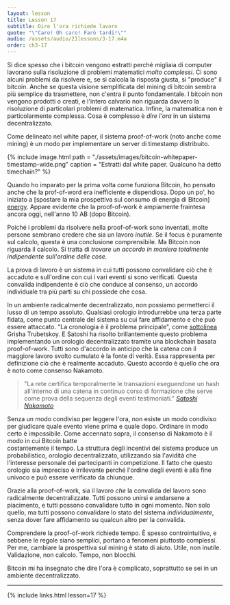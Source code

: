 ```yaml
---
layout: lesson
title: Lesson 17
subtitle: Dire l'ora richiede lavoro
quote: "\"Caro! Oh caro! Farò tardi!\""
audio: /assets/audio/21lessons/3-17.m4a
order: ch3-17
---
```


Si dice spesso che i bitcoin vengono estratti perché migliaia di computer
lavorano sulla risoluzione di problemi matematici *molto complessi*. Ci sono
alcuni problemi da risolvere e, se si calcola la risposta giusta, si "produce" 
il bitcoin. Anche se questa visione semplificata del mining di bitcoin sembra più 
semplice da trasmettere, non c'entra il punto fondamentale.
I bitcoin non vengono prodotti o creati, e l'intero calvario non riguarda davvero 
la risoluzione di particolari problemi di matematica. 
Infine, la matematica non è particolarmente complessa. Cosa è
complesso è *dire l'ora* in un sistema decentralizzato.

Come delineato nel white paper, il sistema proof-of-work (noto anche come mining) è
un modo per implementare un server di timestamp distribuito.

{% include image.html path = "./assets/images/bitcoin-whitepaper-timestamp-wide.png" caption = "Estratti dal white paper. Qualcuno ha detto timechain?" %}

Quando ho imparato per la prima volta come funziona Bitcoin, ho pensato 
anche che la prof-of-word era inefficiente e dispendiosa. Dopo un po', 
ho iniziato a [spostare la mia
prospettiva sul consumo di energia di Bitcoin] [energy]. 
Appare evidente che la proof-of-work è ampiamente fraintesa ancora oggi, 
nell'anno 10 AB (dopo Bitcoin).

Poiché i problemi da risolvere nella proof-of-work sono inventati, molte
persone sembrano credere che sia un lavoro *inutile*. Se il focus è puramente
sul calcolo, questa è una conclusione comprensibile. Ma Bitcoin
non riguarda il calcolo. Si tratta di *trovare un accordo in maniera 
totalmente indipendente sull'ordine delle cose.*

La prova di lavoro è un sistema in cui tutti possono convalidare ciò che è accaduto
e sull'ordine con cui i vari eventi si sono verificati. Questa convalida 
indipendente è ciò che conduce al consenso, un accordo individuale tra più 
parti su chi possiede che cosa.

In un ambiente radicalmente decentralizzato, non possiamo permetterci il lusso di un
tempo assoluto. Qualsiasi orologio introdurrebbe una terza parte fidata, come 
punto centrale del sistema su cui fare affidamento e che può essere
attaccato. "La cronologia è il problema principale", come [sottolinea][points out] Grisha Trubetskoy. 
E Satoshi ha risolto brillantemente questo problema implementando un 
orologio decentralizzato tramite una blockchain basata proof-of-work. 
Tutti sono d'accordo in anticipo che la catena con il maggiore lavoro svolto cumulato 
è la fonte di verità. Essa rappresenta per definizione ciò che è realmente accaduto. 
Questo accordo è quello che ora è noto come consenso Nakamoto.

> "La rete certifica temporalmente le transazioni eseguendone un hash all'interno 
> di una catena in continuo corso di formazione che serve come prova della sequenza 
> degli eventi testimoniati."
> <cite>[Satoshi Nakamoto][whitepaper]</cite>

Senza un modo condiviso per leggere l'ora, non esiste un modo condiviso per giudicare
quale evento viene prima e quale dopo. Ordinare in modo certo è impossibile. 
Come accennato sopra, il consenso di Nakamoto è il modo in cui Bitcoin batte  
costantemente il tempo. La struttura degli incentivi del sistema produce un probabilistico,
orologio decentralizzato, utilizzando sia l'avidità che l'interesse personale dei
partecipanti in competizione. Il fatto che questo orologio sia impreciso è
irrilevante perché l'ordine degli eventi è alla fine univoco e può
essere verificato da chiunque.

Grazie alla proof-of-work, sia il lavoro *che* la convalida del lavoro
sono radicalmente decentralizzate. Tutti possono unirsi e andarsene a piacimento, e
tutti possono convalidare tutto in ogni momento. Non solo quello, ma
tutti possono convalidare lo stato del sistema *individualmente*, senza
dover fare affidamento su qualcun altro per la convalida.

Comprendere la proof-of-work richiede tempo. È spesso controintuitivo,
e sebbene le regole siano semplici, portano a fenomeni piuttosto complessi.
Per me, cambiare la prospettiva sul mining è stato di aiuto. Utile, non inutile.
Validazione, non calcolo. Tempo, non blocchi.

Bitcoin mi ha insegnato che dire l'ora è complicato, soprattutto se sei
in un ambiente decentralizzato.

---

{% include links.html lesson=17 %}

[points out]: https://grisha.org/blog/2018/01/23/explaining-proof-of-work/
[energy]: https://dergigi.com/2018/06/10/bitcoin-s-energy-consumption/
[whitepaper]: https://bitcoin.org/bitcoin.pdf

[pow-efficient]: https://blog.picks.co/pow-is-efficient-aa3d442754d3
[pow-anatomy]: https://bitcointechtalk.com/the-anatomy-of-proof-of-work-98c85b6f6667
[bw-mining]: https://en.bitcoin.it/wiki/Mining
[bw-supply]: https://en.bitcoin.it/wiki/Controlled_supply

<!-- Wikipedia -->
[alice]: https://en.wikipedia.org/wiki/Alice%27s_Adventures_in_Wonderland
[carroll]: https://en.wikipedia.org/wiki/Lewis_Carroll
